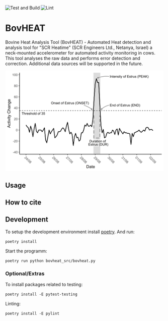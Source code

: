 ![Test and Build](https://github.com/bovheat/bovheat/workflows/Test_and_Build/badge.svg)
![Lint](https://github.com/bovheat/bovheat/workflows/Linting/badge.svg)
# BovHEAT

Bovine Heat Analysis Tool (BovHEAT) - Automated Heat detection and analysis tool for "SCR Heatime"
(SCR Engineers Ltd., Netanya, Israel) a neck-mounted accelerometer for automated activity monitoring in cows.
This tool analyses the raw data and performs error detection and correction. Additional data sources will be
supported in the future.

![Heat Example Image](docs/img/2020-05-15_heat_example_6.png)

## Usage

## How to cite

## Development
To setup the development environment install [poetry](https://python-poetry.org/). And run:
```
poetry install
```

Start the programm:
```
poetry run python bovheat_src/bovheat.py
```

### Optional/Extras
To install packages related to testing:
```
poetry install -E pytest-testing
```
Linting:
```
poetry install -E pylint
```